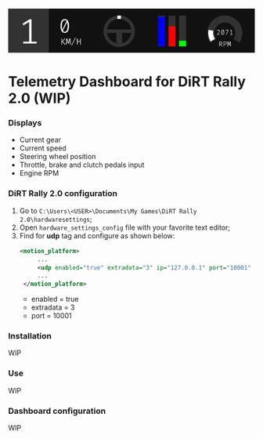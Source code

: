 <p align="center">
    <img src="docs/images/dr2td_dashboard.png" alt="Header">
</p>

# Telemetry Dashboard for DiRT Rally 2.0 (WIP)

### Displays

- Current gear
- Current speed
- Steering wheel position
- Throttle, brake and clutch pedals input
- Engine RPM

### DiRT Rally 2.0 configuration

1. Go to `C:\Users\<USER>\Documents\My Games\DiRT Rally 2.0\hardwaresettings`;
2. Open `hardware_settings_config` file with your favorite text editor;
3. Find for **udp** tag and configure as shown below:
      ```xml
      <motion_platform>
           ...
           <udp enabled="true" extradata="3" ip="127.0.0.1" port="10001" delay="1" />
           ...
       </motion_platform>
      ```
   - enabled = true
   - extradata = 3
   - port = 10001

### Installation
WIP

### Use
WIP

### Dashboard configuration
WIP